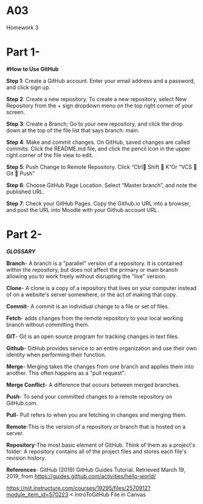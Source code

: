 # A03
Homework 3
# Part 1- 
**#How to Use GitHub**

**Step 1**: Create a GitHub account. Enter your email address and a password, and click sign up.

**Step 2**: Create a new repository. To create a new repository, select New Repository from the + sign dropdown menu on the top right corner of your screen.

**Step 3**: Create a Branch; Go to your new repository, and click the drop down at the top of the file list that says branch: main. 

**Step 4**: Make and commit changes. On GitHub, saved changes are called commits. Click the README.md file, and click the pencil icon in the upper right corner of the file view to edit. 

**Step 5**: Push Change to Remote Repository. Click “Ctrl Shift  K”Or “VCS  Git  Push”

**Step 6**: Choose GitHub Page Location. Select “Master branch”, and note the published URL.

**Step 7**: Check your GitHub Pages. Copy the Github.io URL into a browser, and post the URL into Moodle with your Github account URL.

# Part 2- 
_**GLOSSARY**_

**Branch**- A branch is a "parallel" version of a repository. It is contained within the repository, but does not affect the primary or main branch allowing you to work freely without disrupting the "live" version.

**Clone**- A clone is a copy of a repository that lives on your computer instead of on a website's server somewhere, or the act of making that copy.

**Commit**- A commit is an individual change to a file or set of files.

**Fetch**- adds changes from the remote repository to your local working branch without committing them. 

**GIT**- Git is an open source program for tracking changes in text files. 

**Github**- GitHub provides service to an entire organization and use their own identity when performing their function.

**Merge**- Merging takes the changes from one branch and applies them into another. This often happens as a "pull request".

**Merge Conflict**- A difference that occurs between merged branches.

**Push**- To send your committed changes to a remote repository on GitHub.com.

**Pull**- Pull refers to when you are fetching in changes and merging them.

**Remote**-This is the version of a repository or branch that is hosted on a server.

**Repository**-The most basic element of GitHub. Think of them as a project's folder. A repository contains all of the project files and stores each file's revision history.

**References**- GitHub (2019) GitHub Guides Tutorial. Retrieved  March 19, 2019, from https://guides.github.com/activities/hello-world/

https://njit.instructure.com/courses/19295/files/2570912?module_item_id=570223 < IntroToGitHub File in Canvas
